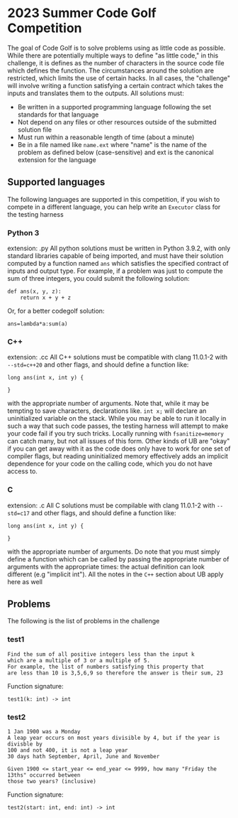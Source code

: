 # 2023 Summer Code Golf Competition
The goal of Code Golf is to solve problems using as little code as possible. While there are potentially multiple
ways to define "as little code," in this challenge, it is defines as the number of characters in the source code
file which defines the function. The circumstances around the solution are restricted, which limits the use of
certain hacks. In all cases, the "challenge" will involve writing a function satisfying a certain contract which takes
the inputs and translates them to the outputs. All solutions must:
  * Be written in a supported programming language following the set standards for that language
  * Not depend on any files or other resources outside of the submitted solution file
  * Must run within a reasonable length of time (about a minute)
  * Be in a file named like `name.ext` where "name" is the name of the problem as defined below (case-sensitive) and ext is the canonical extension for the language
## Supported languages
The following languages are supported in this competition, if you wish to compete in a different language, 
you can help write an `Executor` class for the testing harness
### Python 3
extension: .py
All python solutions must be written in Python 3.9.2, with only standard libraries capable of being imported, and must
have their solution computed by a function named `ans` which satisfies the specified contract of inputs and output type. 
For example, if a problem was just to compute the sum of three integers, you could submit the following solution:
```
def ans(x, y, z):
    return x + y + z
```
Or, for a better codegolf solution:
```
ans=lambda*a:sum(a)
```
### C++
extension: .cc
All C++ solutions must be compatible with clang 11.0.1-2 with `--std=c++20` and other flags, and should define a function like: 
```
long ans(int x, int y) {

}
```
with the appropriate number of arguments. Note that, while it may be tempting to save characters, declarations like. `int x;` 
will declare an uninitialized variable on the stack. While you may be able to run it locally in such a way that such code passes,
the testing harness will attempt to make your code fail if you try such tricks. Locally running with `fsanitize=memory` can catch many,
but not all issues of this form. Other kinds of UB are "okay" if you can get away with it as the code does only have to work for one set of 
compiler flags, but reading uninitialized memory effectively adds an implicit dependence for your code on the calling code, which you do not have access to.
### C
extension: .c
All C solutions must be compilable with clang 11.0.1-2 with `--std=c17` and other flags, and should define a function like:
```
long ans(int x, int y) {

}
```
with the appropriate number of arguments. Do note that you must simply define a function which can be called by passing
the appropriate number of arguments with the appropriate times: the actual definition can look different (e.g "implicit int"). All the
notes in the `C++` section about UB apply here as well
## Problems
The following is the list of problems in the challenge
### test1

    Find the sum of all positive integers less than the input k
    which are a multiple of 3 or a multiple of 5.
    For example, the list of numbers satisfying this property that 
    are less than 10 is 3,5,6,9 so therefore the answer is their sum, 23
    
Function signature:
```
test1(k: int) -> int
```
### test2

    1 Jan 1900 was a Monday
    A leap year occurs on most years divisible by 4, but if the year is divisble by 
    100 and not 400, it is not a leap year
    30 days hath September, April, June and November

    Given 1900 <= start_year <= end_year <= 9999, how many "Friday the 13ths" occurred between
    those two years? (inclusive)
    
Function signature:
```
test2(start: int, end: int) -> int
```


